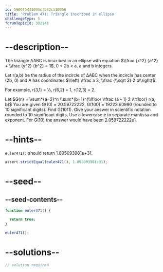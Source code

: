 ```yaml
---
id: 5900f5431000cf542c510056
title: 'Problem 471: Triangle inscribed in ellipse'
challengeType: 5
forumTopicId: 302148
---
```


# --description--

The triangle ΔABC is inscribed in an ellipse with equation $\\frac {x^2} {a^2} + \\frac {y^2} {b^2} = 1$, 0 &lt; 2b &lt; a, a and b integers.

Let r(a,b) be the radius of the incircle of ΔABC when the incircle has center (2b, 0) and A has coordinates $\\left( \\frac a 2, \\frac {\\sqrt 3} 2 b\\right)$.

For example, r(3,1) = ½, r(6,2) = 1, r(12,3) = 2.

Let $G(n) = \\sum*{a=3}^n \\sum*{b=1}^{\\lfloor \\frac {a - 1} 2 \\rfloor} r(a, b)$ You are given G(10) = 20.59722222, G(100) = 19223.60980 (rounded to 10 significant digits). Find G(1011). Give your answer in scientific notation rounded to 10 significant digits. Use a lowercase e to separate mantissa and exponent. For G(10) the answer would have been 2.059722222e1.

# --hints--

`euler471()` should return 1.895093981e+31.

```js
assert.strictEqual(euler471(), 1.895093981e31);
```

# --seed--

## --seed-contents--

```js
function euler471() {

  return true;
}

euler471();
```

# --solutions--

```js
// solution required
```
